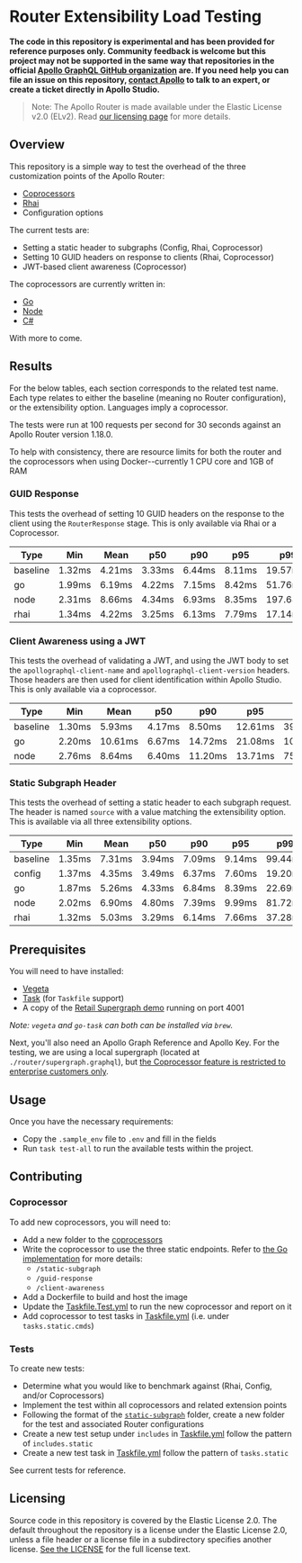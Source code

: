 # Router Extensibility Load Testing

**The code in this repository is experimental and has been provided for reference purposes only. Community feedback is welcome but this project may not be supported in the same way that repositories in the official [Apollo GraphQL GitHub organization](https://github.com/apollographql) are. If you need help you can file an issue on this repository, [contact Apollo](https://www.apollographql.com/contact-sales) to talk to an expert, or create a ticket directly in Apollo Studio.**

> Note: The Apollo Router is made available under the Elastic License v2.0 (ELv2).
> Read [our licensing page](https://www.apollographql.com/docs/resources/elastic-license-v2-faq/) for more details.

## Overview

This repository is a simple way to test the overhead of the three customization points of the Apollo Router:

* [Coprocessors](https://www.apollographql.com/docs/router/customizations/coprocessor)
* [Rhai](https://www.apollographql.com/docs/router/customizations/rhai)
* Configuration options

The current tests are:

* Setting a static header to subgraphs (Config, Rhai, Coprocessor)
* Setting 10 GUID headers on response to clients (Rhai, Coprocessor)
* JWT-based client awareness (Coprocessor)

The coprocessors are currently written in: 
* [Go](./coprocessors/go/)
* [Node](./coprocessors/node)
* [C#](./coprocessors/csharp)

With more to come.

## Results

For the below tables, each section corresponds to the related test name. Each type relates to either the baseline (meaning no Router configuration), or the extensibility option. Languages imply a coprocessor.

The tests were run at 100 requests per second for 30 seconds against an Apollo Router version 1.18.0.

To help with consistency, there are resource limits for both the router and the coprocessors when using Docker--currently 1 CPU core and 1GB of RAM

### GUID Response

This tests the overhead of setting 10 GUID headers on the response to the client using the `RouterResponse` stage. This is only available via Rhai or a Coprocessor.

| Type     | Min    | Mean   | p50    | p90    | p95    | p99      | Max      |
| -------- | ------ | ------ | ------ | ------ | ------ | -------- | -------- |
| baseline | 1.32ms | 4.21ms | 3.33ms | 6.44ms | 8.11ms | 19.57ms  | 66.23ms  |
| go       | 1.99ms | 6.19ms | 4.22ms | 7.15ms | 8.42ms | 51.76ms  | 316.66ms |
| node     | 2.31ms | 8.66ms | 4.34ms | 6.93ms | 8.35ms | 197.68ms | 482.84ms |
| rhai     | 1.34ms | 4.22ms | 3.25ms | 6.13ms | 7.79ms | 17.14ms  | 155.39ms |

### Client Awareness using a JWT

This tests the overhead of validating a JWT, and using the JWT body to set the `apollographql-client-name` and `apollographql-client-version` headers. Those headers are then used for client identification within Apollo Studio.
This is only available via a coprocessor.

| Type     | Min    | Mean    | p50    | p90     | p95     | p99      | Max      |
| -------- | ------ | ------- | ------ | ------- | ------- | -------- | -------- |
| baseline | 1.30ms | 5.93ms  | 4.17ms | 8.50ms  | 12.61ms | 39.88ms  | 162.83ms |
| go       | 2.20ms | 10.61ms | 6.67ms | 14.72ms | 21.08ms | 107.63ms | 354.13ms |
| node     | 2.76ms | 8.64ms  | 6.40ms | 11.20ms | 13.71ms | 75.25ms  | 237.10ms |

### Static Subgraph Header

This tests the overhead of setting a static header to each subgraph request. The header is named `source` with a value matching the extensibility option. This is available via all three extensibility options.

| Type     | Min    | Mean   | p50    | p90    | p95    | p99     | Max      |
| -------- | ------ | ------ | ------ | ------ | ------ | ------- | -------- |
| baseline | 1.35ms | 7.31ms | 3.94ms | 7.09ms | 9.14ms | 99.44ms | 510.60ms |
| config   | 1.37ms | 4.35ms | 3.49ms | 6.37ms | 7.60ms | 19.20ms | 123.73ms |
| go       | 1.87ms | 5.26ms | 4.33ms | 6.84ms | 8.39ms | 22.69ms | 176.16ms |
| node     | 2.02ms | 6.90ms | 4.80ms | 7.39ms | 9.99ms | 81.72ms | 272.95ms |
| rhai     | 1.32ms | 5.03ms | 3.29ms | 6.14ms | 7.66ms | 37.28ms | 305.04ms |

## Prerequisites

You will need to have installed:

* [Vegeta](https://github.com/tsenart/vegeta)
* [Task](https://github.com/go-task/task) (for `Taskfile` support)
* A copy of the [Retail Supergraph demo](https://github.com/apollosolutions/retail-supergraph) running on port 4001

_Note: `vegeta` and `go-task` can both can be installed via `brew`._

Next, you'll also need an Apollo Graph Reference and Apollo Key. For the testing, we are using a local supergraph (located at `./router/supergraph.graphql`), but [the Coprocessor feature is restricted to enterprise customers only](https://www.apollographql.com/docs/router/customizations/coprocessor).

## Usage

Once you have the necessary requirements:

* Copy the `.sample_env` file to `.env` and fill in the fields
* Run `task test-all` to run the available tests within the project.

## Contributing

### Coprocessor

To add new coprocessors, you will need to:
- Add a new folder to the [coprocessors](./coprocessors/)
- Write the coprocessor to use the three static endpoints. Refer to [the Go implementation](./coprocessors/go/main.go) for more details:
  - `/static-subgraph`
  - `/guid-response`
  - `/client-awareness`
- Add a Dockerfile to build and host the image
- Update the [Taskfile.Test.yml](./Taskfile.Test.yml) to run the new coprocessor and report on it
- Add coprocessor to test tasks in [Taskfile.yml](./Taskfile.yml) (i.e. under `tasks.static.cmds`)

### Tests

To create new tests:

- Determine what you would like to benchmark against (Rhai, Config, and/or Coprocessors)
- Implement the test within all coprocessors and related extension points
- Following the format of the [`static-subgraph`](./tests/static-subgraph/) folder, create a new folder for the test and associated Router configurations
- Create a new test setup under `includes` in [Taskfile.yml](./Taskfile.yml) follow the pattern of `includes.static`
- Create a new test task in [Taskfile.yml](./Taskfile.yml) follow the pattern of `tasks.static`

See current tests for reference.

## Licensing

Source code in this repository is covered by the Elastic License 2.0. The
default throughout the repository is a license under the Elastic License 2.0,
unless a file header or a license file in a subdirectory specifies another
license. [See the LICENSE](./LICENSE) for the full license text.
